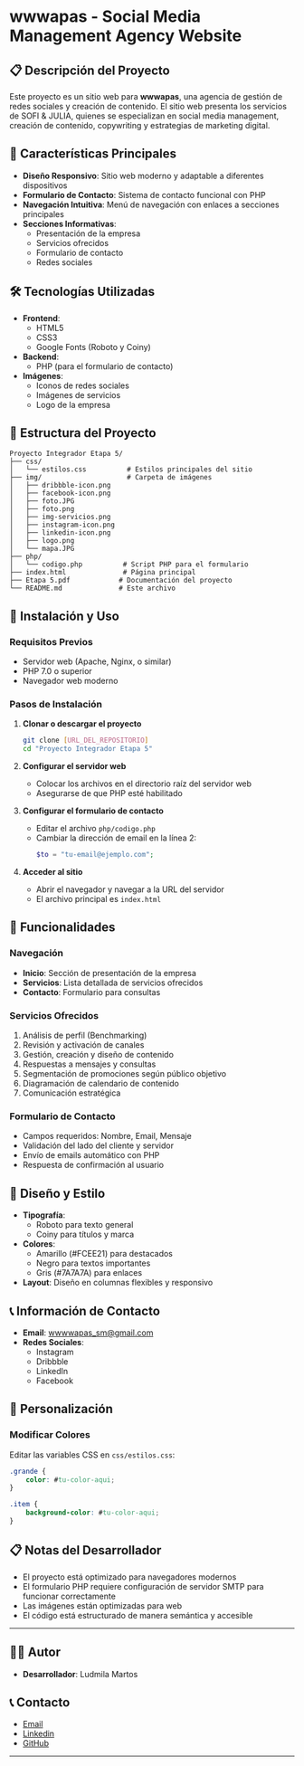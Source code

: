 # wwwapas - Social Media Management Agency Website

## 📋 Descripción del Proyecto

Este proyecto es un sitio web para **wwwapas**, una agencia de gestión de redes sociales y creación de contenido. El sitio web presenta los servicios de SOFI & JULIA, quienes se especializan en social media management, creación de contenido, copywriting y estrategias de marketing digital.

## 🎯 Características Principales

- **Diseño Responsivo**: Sitio web moderno y adaptable a diferentes dispositivos
- **Formulario de Contacto**: Sistema de contacto funcional con PHP
- **Navegación Intuitiva**: Menú de navegación con enlaces a secciones principales
- **Secciones Informativas**:
  - Presentación de la empresa
  - Servicios ofrecidos
  - Formulario de contacto
  - Redes sociales

## 🛠️ Tecnologías Utilizadas

- **Frontend**:
  - HTML5
  - CSS3
  - Google Fonts (Roboto y Coiny)
- **Backend**:
  - PHP (para el formulario de contacto)
- **Imágenes**: 
  - Iconos de redes sociales
  - Imágenes de servicios
  - Logo de la empresa

## 📁 Estructura del Proyecto

```
Proyecto Integrador Etapa 5/
├── css/
│   └── estilos.css          # Estilos principales del sitio
├── img/                     # Carpeta de imágenes
│   ├── dribbble-icon.png
│   ├── facebook-icon.png
│   ├── foto.JPG
│   ├── foto.png
│   ├── img-servicios.png
│   ├── instagram-icon.png
│   ├── linkedin-icon.png
│   ├── logo.png
│   └── mapa.JPG
├── php/
│   └── codigo.php          # Script PHP para el formulario
├── index.html              # Página principal
├── Etapa 5.pdf            # Documentación del proyecto
└── README.md              # Este archivo
```

## 🚀 Instalación y Uso

### Requisitos Previos
- Servidor web (Apache, Nginx, o similar)
- PHP 7.0 o superior
- Navegador web moderno

### Pasos de Instalación

1. **Clonar o descargar el proyecto**
   ```bash
   git clone [URL_DEL_REPOSITORIO]
   cd "Proyecto Integrador Etapa 5"
   ```

2. **Configurar el servidor web**
   - Colocar los archivos en el directorio raíz del servidor web
   - Asegurarse de que PHP esté habilitado

3. **Configurar el formulario de contacto**
   - Editar el archivo `php/codigo.php`
   - Cambiar la dirección de email en la línea 2:
     ```php
     $to = "tu-email@ejemplo.com";
     ```

4. **Acceder al sitio**
   - Abrir el navegador y navegar a la URL del servidor
   - El archivo principal es `index.html`

## 📝 Funcionalidades

### Navegación
- **Inicio**: Sección de presentación de la empresa
- **Servicios**: Lista detallada de servicios ofrecidos
- **Contacto**: Formulario para consultas

### Servicios Ofrecidos
1. Análisis de perfil (Benchmarking)
2. Revisión y activación de canales
3. Gestión, creación y diseño de contenido
4. Respuestas a mensajes y consultas
5. Segmentación de promociones según público objetivo
6. Diagramación de calendario de contenido
7. Comunicación estratégica

### Formulario de Contacto
- Campos requeridos: Nombre, Email, Mensaje
- Validación del lado del cliente y servidor
- Envío de emails automático con PHP
- Respuesta de confirmación al usuario

## 🎨 Diseño y Estilo

- **Tipografía**: 
  - Roboto para texto general
  - Coiny para títulos y marca
- **Colores**:
  - Amarillo (#FCEE21) para destacados
  - Negro para textos importantes
  - Gris (#7A7A7A) para enlaces
- **Layout**: Diseño en columnas flexibles y responsivo

## 📞 Información de Contacto

- **Email**: wwwwapas_sm@gmail.com
- **Redes Sociales**: 
  - Instagram
  - Dribbble
  - LinkedIn
  - Facebook

## 🔧 Personalización

### Modificar Colores
Editar las variables CSS en `css/estilos.css`:
```css
.grande {
    color: #tu-color-aqui;
}

.item {
    background-color: #tu-color-aqui;
}
```

## 📋 Notas del Desarrollador

- El proyecto está optimizado para navegadores modernos
- El formulario PHP requiere configuración de servidor SMTP para funcionar correctamente
- Las imágenes están optimizadas para web
- El código está estructurado de manera semántica y accesible

---

## 👨‍💻 Autor

- **Desarrollador**: Ludmila Martos

## 📞 Contacto

-  [Email](ludmilamartos@gmail.com)
-  [Linkedin](https://www.linkedin.com/in/ludmimar89/)
- [GitHub](https://github.com/Ludmimar)

---

